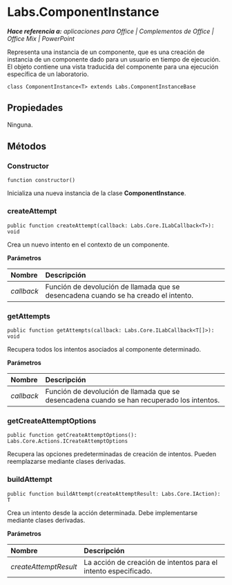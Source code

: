 
# Labs.ComponentInstance

 _**Hace referencia a:** aplicaciones para Office | Complementos de Office | Office Mix | PowerPoint_

Representa una instancia de un componente, que es una creación de instancia de un componente dado para un usuario en tiempo de ejecución. El objeto contiene una vista traducida del componente para una ejecución específica de un laboratorio.

```
class ComponentInstance<T> extends Labs.ComponentInstanceBase
```


## Propiedades

Ninguna.


## Métodos




### Constructor

 `function constructor()`

Inicializa una nueva instancia de la clase **ComponentInstance**.


### createAttempt

 `public function createAttempt(callback: Labs.Core.ILabCallback<T>): void`

Crea un nuevo intento en el contexto de un componente.

 **Parámetros**


|**Nombre**|**Descripción**|
|:-----|:-----|
| _callback_|Función de devolución de llamada que se desencadena cuando se ha creado el intento.|

### getAttempts

 `public function getAttempts(callback: Labs.Core.ILabCallback<T[]>): void`

Recupera todos los intentos asociados al componente determinado.

 **Parámetros**


|**Nombre**|**Descripción**|
|:-----|:-----|
| _callback_|Función de devolución de llamada que se desencadena cuando se han recuperado los intentos.|

### getCreateAttemptOptions

 `public function getCreateAttemptOptions(): Labs.Core.Actions.ICreateAttemptOptions`

Recupera las opciones predeterminadas de creación de intentos. Pueden reemplazarse mediante clases derivadas.


### buildAttempt

 `public function buildAttempt(createAttemptResult: Labs.Core.IAction): T`

Crea un intento desde la acción determinada. Debe implementarse mediante clases derivadas.

 **Parámetros**


|**Nombre**|**Descripción**|
|:-----|:-----|
| _createAttemptResult_|La acción de creación de intentos para el intento especificado.|
